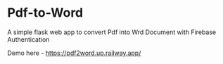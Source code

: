 # Pdf-to-Word
A simple flask web app to convert Pdf into Wrd Document with Firebase Authentication


Demo here - https://pdf2word.up.railway.app/

